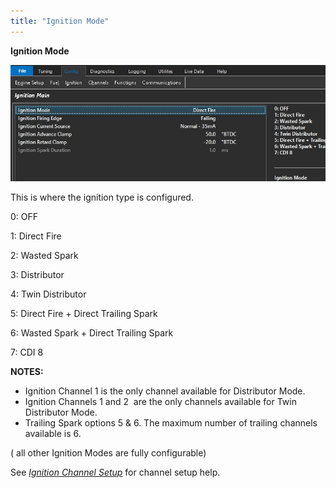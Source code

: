 ```yaml
---
title: "Ignition Mode"
---
```


**Ignition Mode**


![Image](</img/Ignition2.jpg>)


This is where the ignition type is configured. &nbsp;


&#48;: OFF

&#49;: Direct Fire

&#50;: Wasted Spark

&#51;: Distributor

&#52;: Twin Distributor

&#53;: Direct Fire + Direct Trailing Spark

&#54;: Wasted Spark + Direct Trailing Spark

&#55;: CDI 8


**NOTES:**

* Ignition Channel 1 is the only channel available for Distributor Mode.
* Ignition Channels 1 and 2&nbsp; are the only channels available for Twin Distributor Mode.
* Trailing Spark options 5 \& 6. The maximum number of trailing channels available is 6.


( all other Ignition Modes are fully configurable)&nbsp;



See [*Ignition Channel Setup*](<IgnitionChannelSetup.md>) for channel setup help.
